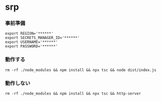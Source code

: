 # srp

### 事前準備
```
export REGION='******'
export SECRETS_MANAGER_ID='******'
export USERNAME='******'
export PASSWORD='******'
```

### 動作する
```
rm -rf ./node_modules && npm install && npx tsc && node dist/index.js
```

### 動作しない
```
rm -rf ./node_modules && npm install && npx tsc && http-server
```
